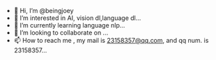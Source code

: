 - 👋 Hi, I’m @beingjoey
- 👀 I’m interested in AI, vision dl,language dl...
- 🌱 I’m currently learning language nlp...
- 💞️ I’m looking to collaborate on ...
- 📫 How to reach me , my mail is 23158357@qq.com, and qq num. is 23158357...

<!---
beingjoey/beingjoey is a ✨ special ✨ repository because its `README.md` (this file) appears on your GitHub profile.
You can click the Preview link to take a look at your changes.
--->

